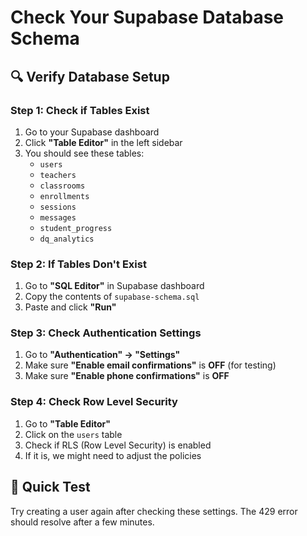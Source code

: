 # Check Your Supabase Database Schema

## 🔍 **Verify Database Setup**

### **Step 1: Check if Tables Exist**
1. Go to your Supabase dashboard
2. Click **"Table Editor"** in the left sidebar
3. You should see these tables:
   - `users`
   - `teachers` 
   - `classrooms`
   - `enrollments`
   - `sessions`
   - `messages`
   - `student_progress`
   - `dq_analytics`

### **Step 2: If Tables Don't Exist**
1. Go to **"SQL Editor"** in Supabase dashboard
2. Copy the contents of `supabase-schema.sql`
3. Paste and click **"Run"**

### **Step 3: Check Authentication Settings**
1. Go to **"Authentication" → "Settings"**
2. Make sure **"Enable email confirmations"** is **OFF** (for testing)
3. Make sure **"Enable phone confirmations"** is **OFF**

### **Step 4: Check Row Level Security**
1. Go to **"Table Editor"**
2. Click on the `users` table
3. Check if RLS (Row Level Security) is enabled
4. If it is, we might need to adjust the policies

## 🎯 **Quick Test**

Try creating a user again after checking these settings. The 429 error should resolve after a few minutes.
